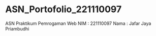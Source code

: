 # ASN_Portofolio_221110097
ASN Praktikum Pemrogaman Web
NIM : 221110097
Nama : Jafar Jaya Priambudhi
